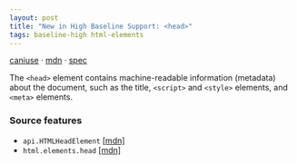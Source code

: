 ```yaml
---
layout: post
title: "New in High Baseline Support: <head>"
tags: baseline-high html-elements
---
```


[caniuse](https://caniuse.com/?search=head) · [mdn](https://developer.mozilla.org/en-US/search?q=<head>) · [spec](https://html.spec.whatwg.org/multipage/semantics.html#the-head-element)

The `<head>` element contains machine-readable information (metadata) about the document, such as the title, `<script>` and `<style>` elements, and `<meta>` elements.

### Source features

- ``api.HTMLHeadElement`` [[mdn]](https://developer.mozilla.org/en-US/search?q=api.HTMLHeadElement)
- ``html.elements.head`` [[mdn]](https://developer.mozilla.org/en-US/search?q=html.elements.head)

